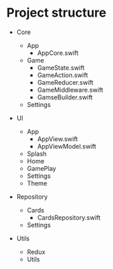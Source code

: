 # Project structure

- Core
    - App
        - AppCore.swift 
    - Game
        - GameState.swift
        - GameAction.swift
        - GameReducer.swift
        - GameMiddleware.swift
        - GamseBuilder.swift
    - Settings

- UI
    - App
        - AppView.swift
        - AppViewModel.swift
    - Splash
    - Home
    - GamePlay
    - Settings
    - Theme

- Repository
    - Cards
        - CardsRepository.swift
    - Settings

- Utils
    - Redux
    - Utils
